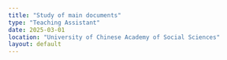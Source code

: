 ```yaml
---
title: "Study of main documents"
type: "Teaching Assistant"
date: 2025-03-01
location: "University of Chinese Academy of Social Sciences"
layout: default
---
```


